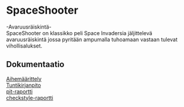 # SpaceShooter
-Avaruusräiskintä-
<br>
SpaceShooter on klassikko peli Space Invadersia jäljittelevä avaruusräiskintä
jossa pyritään ampumalla tuhoamaan vastaan tulevat vihollisalukset.
<br>
## Dokumentaatio
[Aihemäärittely](Dokumentaatio/Aihemaarittely.md)
<br>
[Tuntikirjanpito](Dokumentaatio/Tuntikirjanpito.md)
<br>
[pit-raportti](https://htmlpreview.github.io/?https://github.com/Jokajoka/SpaceShooter/blob/master/Dokumentaatio/pit/201702101811/index.html)
<br>
[checkstyle-raportti](https://htmlpreview.github.io/?https://github.com/Jokajoka/SpaceShooter/blob/master/Dokumentaatio/site/checkstyle.html)
